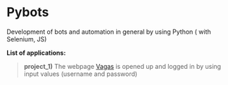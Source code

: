 # Pybots
Development of bots and automation in general by using Python ( with Selenium, JS)

**List of applications:**
>**project_1)** The webpage [Vagas](https://www.vagas.com.br) is opened up and logged in by using input values (username and password)
